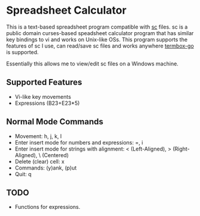Spreadsheet Calculator
========

This is a text-based spreadsheet program compatible with [sc](http://www.ibiblio.org/pub/Linux/apps/financial/spreadsheet/sc-7.16.lsm) files. sc is a public domain curses-based speadsheet calculator program that has similar key bindings to vi and works on Unix-like OSs. This program supports the features of sc I use, can read/save sc files and works anywhere [termbox-go](https://github.com/nsf/termbox-go) is supported.

Essentially this allows me to view/edit sc files on a Windows machine.

## Supported Features

* Vi-like key movements
* Expressions (B23+E23*5)

## Normal Mode Commands

* Movement: h, j, k, l
* Enter insert mode for numbers and expressions: =, i
* Enter insert mode for strings with alignment: < (Left-Aligned), > (Right-Aligned), \ (Centered)
* Delete (clear) cell: x
* Commands: (y)ank, (p)ut
* Quit: q

## TODO

* Functions for expressions.
